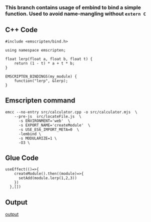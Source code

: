 ### This branch contains usage of embind to bind a simple function. Used to avoid name-mangling without `extern C`


## C++ Code
```
#include <emscripten/bind.h>

using namespace emscripten;

float lerp(float a, float b, float t) {
    return (1 - t) * a + t * b;
}

EMSCRIPTEN_BINDINGS(my_module) {
    function("lerp", &lerp);
}
```

## Emscripten command
```
emcc --no-entry src/calculator.cpp -o src/calculator.mjs  \
	--pre-js  src/locateFile.js  \
	  -s ENVIRONMENT='web'  \
	  -s EXPORT_NAME='createModule'  \
 	  -s USE_ES6_IMPORT_META=0  \
	  -lembind \
	  -s MODULARIZE=1 \
	  -O3 \
```

## Glue Code
```
useEffect(()=>{
    createModule().then((module)=>{
      setAdd(module.lerp(1,2,3))
    })
  },[])
```


## Output 
[output](output.png)